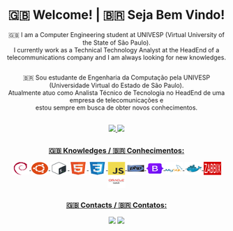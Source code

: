 <h1 align="center">🇬🇧 Welcome! | 🇧🇷 Seja Bem Vindo!</h1>

<p align="center">🇬🇧 I am a Computer Engineering student at UNIVESP (Virtual University of the State of São Paulo).<br>
I currently work as a Technical Technology Analyst at the HeadEnd of a telecommunications company and I am always looking for new knowledges.</p>

##

<p align="center">🇧🇷 Sou estudante de Engenharia da Computação pela UNIVESP (Universidade Virtual do Estado de São Paulo).<br>
Atualmente atuo como Analista Técnico de Tecnologia no HeadEnd de uma empresa de telecomunicações e <br>estou sempre em busca de obter novos conhecimentos.</p><br>

<!-- Commit and Used Languages -->

<div align="center">
  <a href="https://github.com/kevindexter22">
  <img height="130em" src="https://github-readme-stats.vercel.app/api?username=kevindexter22&show_icons=true&theme=dark&include_all_commits=true&count_private=true"/>
  <img height="130em" src="https://github-readme-stats.vercel.app/api/top-langs/?username=kevindexter22&layout=compact&langs_count=10&theme=dark"/>
</div>
  
  ## 
  
  <h3 align="center">🇬🇧 Knowledges / 🇧🇷 Conhecimentos:</h3>  
  
  <!-- Technologies and Languages that I Work -->

<div style="display: inline_block" align="center">

  <!-- OS -->
  
  <img align="center" alt="Kevin-Debian" height="30" width="40" src="https://raw.githubusercontent.com/devicons/devicon/master/icons/debian/debian-original.svg">
  <img align="center" alt="Kevin-Ubuntu" height="30" width="40" src="https://raw.githubusercontent.com/devicons/devicon/master/icons/ubuntu/ubuntu-plain.svg">

  <!-- Languages -->
  
  <img align="center" alt="Kevin-Bash" height="30" width="40" src="https://raw.githubusercontent.com/devicons/devicon/master/icons/bash/bash-original.svg">
   <!-- <img align="center" alt="Kevin-Python" height="30" width="40" src="https://raw.githubusercontent.com/devicons/devicon/master/icons/python/python-original.svg"> -->
   <!-- <img align="center" alt="Kevin-Go" height="30" width="40" src="https://raw.githubusercontent.com/devicons/devicon/master/icons/go/go-original-wordmark.svg"> -->
   <!-- <img align="center" alt="Kevin-TS" height="30" width="40" src="https://raw.githubusercontent.com/devicons/devicon/master/icons/typescript/typescript-original.svg"> -->
   <img align="center" alt="Kevin-HTML" height="30" width="40" src="https://raw.githubusercontent.com/devicons/devicon/master/icons/html5/html5-original.svg">
   <img align="center" alt="Kevin-CSS" height="30" width="40" src="https://raw.githubusercontent.com/devicons/devicon/master/icons/css3/css3-original.svg">
   <img align="center" alt="Kevin-JS" height="30" width="40" src="https://raw.githubusercontent.com/devicons/devicon/master/icons/javascript/javascript-original.svg">
   <img align="center" alt="Kevin-PHP" height="30" width="40" src="https://raw.githubusercontent.com/devicons/devicon/master/icons/php/php-original.svg">
   <!-- <img align="center" alt="Kevin-YAML" height="30" width="40" src="https://github.com/kevindexter22/icons/blob/main/yaml-original.svg"> -->
   
  <!-- Frameworks -->
  
  <img align="center" alt="Kevin-Bootstrap" height="30" width="40" src="https://raw.githubusercontent.com/devicons/devicon/master/icons/bootstrap/bootstrap-original.svg">
  
  <!-- Databases -->
  
  <img align="center" alt="Kevin-MySQL" height="30" width="40" src="https://raw.githubusercontent.com/devicons/devicon/master/icons/mysql/mysql-original-wordmark.svg">
  
  <!-- Containerization -->
  
  <img align="center" alt="Kevin-Docker" height="30" width="40" src="https://raw.githubusercontent.com/devicons/devicon/master/icons/docker/docker-original.svg">
  <!-- <img align="center" alt="Kevin-Kubernetes" height="30" width="40" src="https://raw.githubusercontent.com/devicons/devicon/master/icons/kubernetes/kubernetes-plain.svg"> -->
  <!-- <img align="center" alt="Kevin-Istio" height="30" width="40" src="https://github.com/kevindexter22/icons/blob/main/istio-original.svg"> -->
  <!-- <img align="center" alt="Kevin-Nomad" height="30" width="40" src="https://github.com/kevindexter22/icons/blob/main/nomad-original.svg"> -->
  <!-- <img align="center" alt="Kevin-Podman" height="30" width="40" src="https://raw.githubusercontent.com/devicons/devicon/master/icons/podman/podman-original.svg"> -->
  
   <!-- Monitoring -->
  
  <img align="center" alt="Kevin-Zabbix" height="30" width="40" src="https://github.com/kevindexter22/icons/blob/main/zabbix-original.svg">
   <!-- <img align="center" alt="Kevin-Grafana" height="30" width="40" src="https://raw.githubusercontent.com/devicons/devicon/master/icons/grafana/grafana-original.svg"> -->
   <!-- <img align="center" alt="Kevin-Prometheus" height="30" width="40" src="https://raw.githubusercontent.com/devicons/devicon/master/icons/prometheus/prometheus-original.svg"> -->
   
   <!-- Cloud Computing -->
  
  <img align="center" alt="Kevin-OCI" height="30" width="40" src="https://github.com/kevindexter22/icons/blob/main/oci-original.svg">
  <!-- <img align="center" alt="Kevin-AWS" height="30" width="40" src="https://github.com/kevindexter22/icons/blob/main/aws-original.svg"> -->
  <!-- <img align="center" alt="Kevin-Azure" height="30" width="40" src="https://raw.githubusercontent.com/devicons/devicon/master/icons/azure/azure-original.svg"> -->
  
  <!-- Infra as Code -->
  
  <!-- <img align="center" alt="Kevin-Terraform" height="30" width="40" src="https://raw.githubusercontent.com/devicons/devicon/master/icons/terraform/terraform-original.svg"> -->
  <!-- <img align="center" alt="Kevin-Ansible" height="30" width="40" src="https://raw.githubusercontent.com/devicons/devicon/master/icons/ansible/ansible-original.svg"> -->
  <!-- <img align="center" alt="Kevin-Packer" height="30" width="40" src="https://raw.githubusercontent.com/devicons/devicon/master/icons/packer/packer-original.svg"> -->
  <!-- <img align="center" alt="Kevin-Vault" height="30" width="40" src="https://github.com/kevindexter22/icons/blob/main/vault-original.svg"> -->
     
</div>

##

<h3 align="center">🇬🇧 Contacts / 🇧🇷 Contatos:</h3>

<div align="center">

<!-- Linkedin --> <a href="https://www.linkedin.com/in/kevin-oliveira-95b77413a/" target="_blank" rel="noopener noreferrer"><img src="https://img.shields.io/badge/-LinkedIn-%230077B5?style=for-the-badge&logo=linkedin&logoColor=white" target="_blank" rel="noopener noreferrer"></a>  <!-- Gmail --> <a href="mailto:contatokevinoliveira7@gmail.com" target="_blank" rel="noopener noreferrer"><img src="https://img.shields.io/badge/Gmail-D14836?style=for-the-badge&logo=gmail&logoColor=white" target="_blank" rel="noopener noreferrer"></a>   <!-- Discord --> <!-- <a href="https://discord.gg/hDbUd9Zdtk" target="_blank" rel="noopener noreferrer"><img src="https://img.shields.io/badge/Discord-7289DA?style=for-the-badge&logo=discord&logoColor=white" target="_blank" rel="noopener noreferrer"></a>  -->  

</div>

<!--
**kevindexter22/kevindexter22** is a ✨ _special_ ✨ repository because its `README.md` (this file) appears on your GitHub profile.

Here are some ideas to get you started:

- 🔭 I’m currently working on ...
- 🌱 I’m currently learning ...
- 👯 I’m looking to collaborate on ...
- 🤔 I’m looking for help with ...
- 💬 Ask me about ...
- 📫 How to reach me: ...
- 😄 Pronouns: ...
- ⚡ Fun fact: ...
-->
